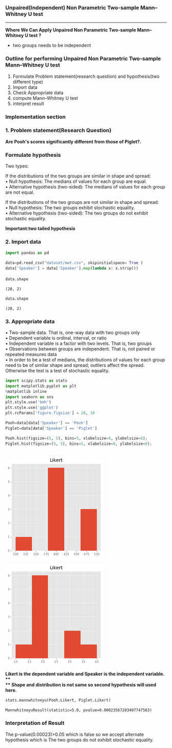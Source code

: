 
### Unpaired(Independent) Non Parametric Two-sample Mann–Whitney U test ###

***

**Where We Can Apply Unpaired Non Parametric Two-sample Mann–Whitney U test ?**

- two groups needs to be independent




### Outline for performing Unpaired Non Parametric Two-sample Mann–Whitney U test ###

1. Formulate Problem statement(research question) and hypothesis(two different type)
2. Import data
3. Check Appropriate data
4. compute Mann–Whitney U test
5. interpret result

### Implementation section ###

### 1. Problem statement(Research Question)
**Are Pooh's scores significantly different from those of Piglet?.**


### Formulate hypothesis ###

Two types:

If the distributions of the two groups are similar in shape and spread:   
•  Null hypothesis:  The medians of values for each group are equal.   
•  Alternative hypothesis (two-sided): The medians of values for each group are not equal.

If the distributions of the two groups are not similar in shape and spread:   
•  Null hypothesis:  The two groups exhibit stochastic equality.   
•  Alternative hypothesis (two-sided): The two groups do not exhibit stochastic equality.

**Important:two tailed hypothesis**

### 2. Import data ###


```python
import pandas as pd
```


```python
data=pd.read_csv("dataset/mwt.csv", skipinitialspace= True )
data['Speaker'] = data['Speaker'].map(lambda x: x.strip())

data.shape
```




    (20, 2)




```python
data.shape

```




    (20, 2)



### 3. Appropriate data ###

•  Two-sample data.  That is, one-way data with two groups only   
•  Dependent variable is ordinal, interval, or ratio   
•  Independent variable is a factor with two levels.  That is, two groups   
•  Observations between groups are independent.  That is, not paired or repeated measures data   
•  In order to be a test of medians, the distributions of values for each group need to be of similar shape and spread; outliers affect the spread.  Otherwise the test is a test of stochastic equality.   


```python
import scipy.stats as stats
import matplotlib.pyplot as plt
%matplotlib inline
import seaborn as sns
plt.style.use('bmh')
plt.style.use('ggplot')
plt.rcParams['figure.figsize'] = 20, 10
```


```python
Pooh=data[data['Speaker'] == 'Pooh']
Piglet=data[data['Speaker'] == 'Piglet']
```


```python
Pooh.hist(figsize=(5, 5), bins=5, xlabelsize=8, ylabelsize=8);
Piglet.hist(figsize=(5, 5), bins=5, xlabelsize=8, ylabelsize=8);
    
```


![png](output_14_0.png)



![png](output_14_1.png)


**Likert is the dependent variable and Speaker is the independent variable. **   
** Shape and distribution is not same so second hypothesis will used here.**


```python
stats.mannwhitneyu(Pooh.Likert, Piglet.Likert)
```




    MannwhitneyuResult(statistic=5.0, pvalue=0.00023567203407747563)



### Interpretation of Result ###

The p-value(0.00023)>0.05 which is false so we accept alternate hypothesis which is The two groups do not exhibit stochastic equality.
